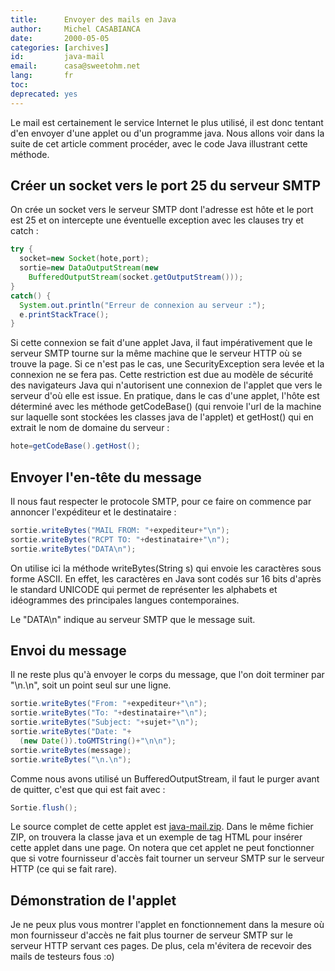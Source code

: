 ```yaml
---
title:      Envoyer des mails en Java
author:     Michel CASABIANCA
date:       2000-05-05
categories: [archives]
id:         java-mail
email:      casa@sweetohm.net
lang:       fr
toc:        
deprecated: yes
---
```


Le mail est certainement le service Internet le plus utilisé, il est
donc tentant d'en envoyer d'une applet ou d'un programme java. Nous
allons voir dans la suite de cet article comment procéder, avec le code
Java illustrant cette méthode.

<!--more-->

Créer un socket vers le port 25 du serveur SMTP
-----------------------------------------------

On crée un socket vers le serveur SMTP dont l'adresse est hôte et le
port est 25 et on intercepte une éventuelle exception avec les clauses
try et catch :

```java
try {
  socket=new Socket(hote,port);
  sortie=new DataOutputStream(new 
    BufferedOutputStream(socket.getOutputStream()));
}
catch() {
  System.out.println("Erreur de connexion au serveur :");
  e.printStackTrace();
}
```

Si cette connexion se fait d'une applet Java, il faut impérativement que
le serveur SMTP tourne sur la même machine que le serveur HTTP où se
trouve la page. Si ce n'est pas le cas, une SecurityException sera levée
et la connexion ne se fera pas. Cette restriction est due au modèle de
sécurité des navigateurs Java qui n'autorisent une connexion de l'applet
que vers le serveur d'où elle est issue. En pratique, dans le cas d'une
applet, l'hôte est déterminé avec les méthode getCodeBase() (qui renvoie
l'url de la machine sur laquelle sont stockées les classes java de
l'applet) et getHost() qui en extrait le nom de domaine du serveur :

```java
hote=getCodeBase().getHost();
```

Envoyer l'en-tête du message
----------------------------

Il nous faut respecter le protocole SMTP, pour ce faire on commence par
annoncer l'expéditeur et le destinataire :

```java
sortie.writeBytes("MAIL FROM: "+expediteur+"\n");
sortie.writeBytes("RCPT TO: "+destinataire+"\n");
sortie.writeBytes("DATA\n");
```

On utilise ici la méthode writeBytes(String s) qui envoie les caractères
sous forme ASCII. En effet, les caractères en Java sont codés sur 16
bits d'après le standard UNICODE qui permet de représenter les alphabets
et idéogrammes des principales langues contemporaines.

Le "DATA\\n" indique au serveur SMTP que le message suit.

Envoi du message
----------------

Il ne reste plus qu'à envoyer le corps du message, que l'on doit
terminer par "\\n.\\n", soit un point seul sur une ligne.

```java
sortie.writeBytes("From: "+expediteur+"\n");
sortie.writeBytes("To: "+destinataire+"\n");
sortie.writeBytes("Subject: "+sujet+"\n");
sortie.writeBytes("Date: "+
  (new Date()).toGMTString()+"\n\n");
sortie.writeBytes(message);
sortie.writeBytes("\n.\n");
```

Comme nous avons utilisé un BufferedOutputStream, il faut le purger
avant de quitter, c'est que qui est fait avec :

```java
Sortie.flush();
```

Le source complet de cette applet est
[java-mail.zip](../arc/java-mail.zip). Dans le même fichier ZIP, on
trouvera la classe java et un exemple de tag HTML pour insérer cette
applet dans une page. On notera que cet applet ne peut fonctionner que
si votre fournisseur d'accès fait tourner un serveur SMTP sur le serveur
HTTP (ce qui se fait rare).

Démonstration de l'applet
-------------------------

Je ne peux plus vous montrer l'applet en fonctionnement dans la mesure
où mon fournisseur d'accès ne fait plus tourner de serveur SMTP sur le
serveur HTTP servant ces pages. De plus, cela m'évitera de recevoir des
mails de testeurs fous :o)

